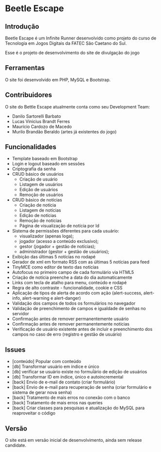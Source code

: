 Beetle Escape
=================

Introdução
-----------------

Beetle Escape é um Infinite Runner desenvolvido como projeto do curso de Tecnologia em Jogos Digitais da FATEC São Caetano do Sul.

Esse é o projeto de desenvolvimento do site de divulgação do jogo


Ferramentas
-----------------

O site foi desenvolvido em PHP, MySQL e Bootstrap.


Contribuidores
-----------------

O site do Bettle Escape atualmente conta como seu Development Team:

- Danilo Sartorelli Barbato
- Lucas Vinicius Brandt Ferres
- Maurício Cardozo de Macedo
- Murilo Brandão Beraldo (artes já existentes do jogo)

Funcionalidades
-----------------

- Template baseado em Bootstrap
- Login e logout baseado em sessões
- Criptografia da senha
- CRUD básico de usuários
	- Criação de usuário
	- Listagem de usuários
	- Edição de usuários
	- Remoção de usuários
- CRUD básico de notícias
	- Criação de notícia
	- Listagem de notícias
	- Edição de notícias
	- Remoção de notícias
	- Página de visualização de notícia por Id
- Sistema de permissões diferentes para cada usuário:
	- visualizador (apenas loga);
	- jogador (acesso a conteúdo exclusivo);
	- gestor (jogador + gestão de notícias);
	- administrador (gestor + gestão de usuários);
- Exibição das últimas 5 notícias no rodapé
- Gerador de xml em formato RSS com as últimas 5 notícias para feed
- TinyMCE como editor de texto das notícias
- Autofocus no primeiro campo de cada formulário via HTML5
- Criação de notícia preenche a data do dia automaticamente
- Links com tecla de atalho para menu, conteúdo e rodapé
- Regra de alto contraste - funcionalidade, cookie e CSS
- Aplicação de tipos de alerta de acordo com ação (alert-success, alert-info, alert-warning e alert-danger)
- Validação dos campos de todos os formulários no navegador
- Validação de preenchimento de campos e igualdade de senhas no servidor
- Confirmação antes de remover permanentemente usuário
- Confirmação antes de remover permanentemente notícias
- Verificação de usuário existente antes de incluir e preenchimento dos campos no caso de erro (registro e gestão de usuário)


Issues
-----------------

- [conteúdo] Popular com conteúdo
- [db] Transformar usuário em índice e único
- [db] verificar se usuário existe no formuĺário de edição de usuários
- [db] Transformar ID em índice, único e autoincremental
- [back] Envio de e-mail de contato (criar formulário)
- [back] Envio de e-mail para recuperação de senha (criar formulário e sistema de gerar nova senha)
- [back] Tratamento de mais erros no conexão com o banco
- [back] Tratamento de mais erros nas queries
- [back] Criar classes para pesquisas e atualização do MySQL para reaproveitar o código

Versão
-------------------

O site está em versão inicial de desenvolvimento, ainda sem release candidate.